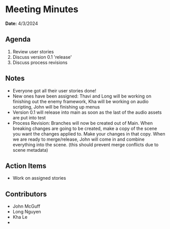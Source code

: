 # Meeting Minutes
**Date:** 4/3/2024

## Agenda
1. Review user stories
2. Discuss version 0.1 'release' 
3. Discuss process revisions



## Notes
* Everyone got all their user stories done!
* New ones have been assigned: Thavi and Long will be working on finishing out the enemy framework, Kha will be working on audio scripting, John will be finishing up menus
* Version 0.1 will release into main as soon as the last of the audio assets are put into test
* Process Revision: Branches will now be created out of Main. When breaking changes are going to be created, make a copy of the scene you want the changes applied to. Make your changes in that copy. When we are ready to merge/release, John will come in and combine everything into the scene. (this should prevent merge conflicts due to scene metadata)

## Action Items
* Work on assigned stories
## Contributors
* John McGuff
* Long Nguyen
* Kha Le
* 
